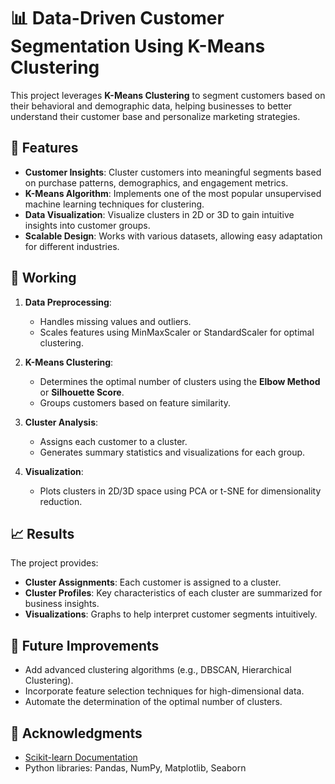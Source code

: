 # 📊 Data-Driven Customer Segmentation Using K-Means Clustering

This project leverages **K-Means Clustering** to segment customers based on their behavioral and demographic data, helping businesses to better understand their customer base and personalize marketing strategies.  

## 🚀 Features  

- **Customer Insights**: Cluster customers into meaningful segments based on purchase patterns, demographics, and engagement metrics.  
- **K-Means Algorithm**: Implements one of the most popular unsupervised machine learning techniques for clustering.  
- **Data Visualization**: Visualize clusters in 2D or 3D to gain intuitive insights into customer groups.  
- **Scalable Design**: Works with various datasets, allowing easy adaptation for different industries.  


## 🧠 Working  

1. **Data Preprocessing**:  
   - Handles missing values and outliers.  
   - Scales features using MinMaxScaler or StandardScaler for optimal clustering.  

2. **K-Means Clustering**:  
   - Determines the optimal number of clusters using the **Elbow Method** or **Silhouette Score**.  
   - Groups customers based on feature similarity.  

3. **Cluster Analysis**:  
   - Assigns each customer to a cluster.  
   - Generates summary statistics and visualizations for each group.  

4. **Visualization**:  
   - Plots clusters in 2D/3D space using PCA or t-SNE for dimensionality reduction.  


## 📈 Results  

The project provides:  
- **Cluster Assignments**: Each customer is assigned to a cluster.  
- **Cluster Profiles**: Key characteristics of each cluster are summarized for business insights.  
- **Visualizations**: Graphs to help interpret customer segments intuitively.  

## 🔧 Future Improvements  

- Add advanced clustering algorithms (e.g., DBSCAN, Hierarchical Clustering).  
- Incorporate feature selection techniques for high-dimensional data.  
- Automate the determination of the optimal number of clusters.    

## 🙌 Acknowledgments  

- [Scikit-learn Documentation](https://scikit-learn.org/stable/user_guide.html)    
- Python libraries: Pandas, NumPy, Matplotlib, Seaborn  
